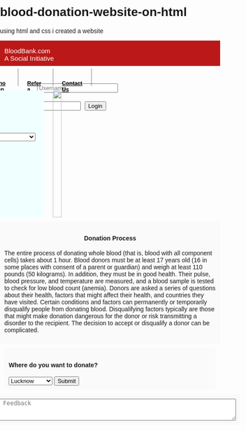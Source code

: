 # blood-donation-website-on-html
using html and css i created a website
<html> 
<head> 

<title>blood donation</title> 

<style type="text/css"> 
#topbar{ 

height: 40px; 
display: flex; 
justify-content: center; 
margin-right: 142.5px; 

} 

body{ 

margin: 0px; 
padding:0px; 
font-family:Arial,Helvetica,sans-serif; 
 border: 20x solid black;
} 



#topbar-section{ 

float: left; 
border-left: 1px grey solid; 
height: 100%; 

border-right: 1px grey solid; 
} 

.text{ 

float: left; 
border-right: 1px grey solid; 
} 

.text-styling{ 

float: left; 
margin:13px 20px 8px 20px; 
font-size: 90%; 
} 

#redbar{ 

height: 58px; 
background-color:BB1919; 
} 

#title{ 

float: left;  
font-weight: 400; 
color: #FFFFFF; 
font-family: ReithSans, Arial, Helvetica, freesans, sans-serif; 
font-size: 15px; 
margin-left:10px; 
display: flex; 
align-content: center; 


} 

.form{ 

float: right; 
color: white; 

} 

.form label,.form input,.form button{ 
margin-right: 5px; 
margin-top: 20px; 
} 

.main{ 
display: flex; 
flex-direction: row; 
align-content: center; 
justify-content: center; 
font-family: ReithSans, Arial, Helvetica, freesans, sans-serif; 
font-stretch: 100%; 
} 

.find{ 
height: 250px; 
width: 30vw; 
background-color: azure; 
margin: 10px; 
padding: 20px; 
display: flex; 
flex-direction: column; 
} 

.find label{ 
margin-bottom: 3px; 
} 
.find select{ 
margin-bottom: 7px; 
} 
.image{ 
height: 290px; 
width: auto; 
margin: 10px 
} 
.image img{ 
height: 100%; 
width: auto; 
} 

.process{ 
display: flex; 
flex-direction: row; 
justify-content: center; 



} 
.pro{ 
width: 61vw; 
background-color: #fafafa; 
padding: 10px; 
} 
.location{ 
display: flex; 
justify-content: center; 
margin: 10px; 

} 
.where{ 
background-color: #fafafa; 
padding: 10px; 
width: 61vw; 
display: flex; 
flex-direction: column; 
justify-content: center; 
align-content: center; 

} 
.text2{ 
display: flex; 
justify-content: center; 
margin: 10px; 
} 
.textarea{ 
background-color: #fafafa; 
padding: 10px; 
width: 61vw; 

} 
.text a{ 
color: black; 
} 
.text a:hover{ 
color: #1ABC9C; 
} 

</style> 

</head> 

<body> 

<div id="redbar"> 

<p id="title">BloodBank.com<br>A Social Initiative</p> 

<form class="form"> 

<label for="username">Donor Login</label> 
<input name="username" type="text" placeholder="Username"> 
<label for="password">Password</label> 
<input name="password" placeholder="Password" type="password"> 
<button type="submit">Login</button> 

</form> 

</div> 



<div id="topbar"> 

<div class="text"> 

<a href=""><p class="text-styling"><b> Register</b></p></a> 

</div> 

<div class="text"> 

<a href=""><p class="text-styling"><b>Why Donate Blood</b></p></a> 

</div> 

<div class="text"> 

<a href=""><p class="text-styling"><b>Who Can Give Blood</b></p></a> 

</div> 

<div class="text"> 

<a href=""><p class="text-styling"><b>Refer a Friend</b></p></a> 

</div> 

<div class="text"> 

<a href=""><p class="text-styling"><b>Contact Us</b></p></a> 

</div> 

</div> 

<section class="main"> 

<div class="find"> 

<h3>Find a Donor</h3> 
<label for="state">State</label> 
<select name="state" id="state" class="form-control"> 
<option value="Andhra Pradesh">Andhra Pradesh</option> 
<option value="Andaman and Nicobar Islands">Andaman and Nicobar Islands</option> 
<option value="Arunachal Pradesh">Arunachal Pradesh</option> 
<option value="Assam">Assam</option> 
<option value="Bihar">Bihar</option> 
<option value="Chandigarh">Chandigarh</option> 
<option value="Chhattisgarh">Chhattisgarh</option> 
<option value="Dadar and Nagar Haveli">Dadar and Nagar Haveli</option> 
<option value="Daman and Diu">Daman and Diu</option> 
<option value="Delhi">Delhi</option> 
<option value="Lakshadweep">Lakshadweep</option> 
<option value="Puducherry">Puducherry</option> 
<option value="Goa">Goa</option> 
<option value="Gujarat">Gujarat</option> 
<option value="Haryana">Haryana</option> 
<option value="Himachal Pradesh">Himachal Pradesh</option> 
<option value="Jammu and Kashmir">Jammu and Kashmir</option> 
<option value="Jharkhand">Jharkhand</option> 
<option value="Karnataka">Karnataka</option> 
<option value="Kerala">Kerala</option> 
<option value="Madhya Pradesh">Madhya Pradesh</option> 
<option value="Maharashtra">Maharashtra</option> 
<option value="Manipur">Manipur</option> 
<option value="Meghalaya">Meghalaya</option> 
<option value="Mizoram">Mizoram</option> 
<option value="Nagaland">Nagaland</option> 
<option value="Odisha">Odisha</option> 
<option value="Punjab">Punjab</option> 
<option value="Rajasthan">Rajasthan</option> 
<option value="Sikkim">Sikkim</option> 
<option value="Tamil Nadu">Tamil Nadu</option> 
<option value="Telangana">Telangana</option> 
<option value="Tripura">Tripura</option> 
<option value="Uttar Pradesh">Uttar Pradesh</option> 
<option value="Uttarakhand">Uttarakhand</option> 
<option value="West Bengal">West Bengal</option> 
</select> 

<label for="city">City</label> 
<select name="city" id="city" class="form-control"> 
<option value="Andhra Pradesh">Lucknow</option> 
<option value="Andaman and Nicobar Islands">Prayagraj</option> 
<option value="Arunachal Pradesh">Kanpur</option> 
<option value="Assam">Bengaluru</option> 
<option value="Bihar">Kolkata</option> 
<option value="Chandigarh">Mumbai</option> 
<option value="Chhattisgarh">Jaipur</option> 
<option value="Dadar and Nagar Haveli">Amritsar</option> 
<option value="Daman and Diu">Chandigarh</option> 
<option value="Delhi">Ghaziabad</option> 
<option value="Lakshadweep">Noida</option> 
<option value="Puducherry">Bhopal</option> 
<option value="Goa">Patna</option> 
<option value="Gujarat">Ahmedabad</option> 
<option value="Haryana">Surat</option> 
<option value="Himachal Pradesh">Dehradun</option> 
<option value="Jammu and Kashmir">Haridwar</option> 
<option value="Jharkhand">Kota</option> 
<option value="Karnataka">Varanasi</option> 
<option value="Kerala">Kanyakumari</option> 
<option value="Madhya Pradesh">Riwa</option> 
<option value="Maharashtra">Kolhapur</option> 
<option value="Manipur">Trivendram</option> 
<option value="Meghalaya">Tirupati</option> 
<option value="Mizoram">Surathkal</option> 
<option value="Nagaland">Kalicut</option> 
<option value="Odisha">Puri</option> 
<option value="Punjab">Jalandhar</option> 
</select> 

<label for="group">Group</label> 
<select name="group" id="group" class="form-control"> 
<option value="Andhra Pradesh">A+</option> 
<option value="Andaman and Nicobar Islands">B+</option> 
<option value="Arunachal Pradesh">AB+</option> 
<option value="Assam">A-</option> 
<option value="Bihar">B-</option> 
<option value="Chandigarh">AB-</option> 
<option value="Bihar">O+</option> 
<option value="Chandigarh">O-</option> 
</select> 

<button type="submit">Search</button> 


</div> 

<div class="image"> 
<img src="donate blood.jpg"> </div> 

</section> 

<section class="process"> 
<div class="pro"> 
<h4 style="text-align: center;">Donation Process</h4> 
<p>The entire process of donating whole blood (that is, blood with all component cells) takes about 1 hour. Blood donors must be at least 17 years old (16 in some places with consent of a parent or guardian) and weigh at least 110 pounds (50 kilograms). In addition, they must be in good health. Their pulse, blood pressure, and temperature are measured, and a blood sample is tested to check for low blood count (anemia). Donors are asked a series of questions about their health, factors that might affect their health, and countries they have visited. Certain conditions and factors can permanently or temporarily disqualify people from donating blood. Disqualifying factors typically are those that might make donation dangerous for the donor or risk transmitting a disorder to the recipient. The decision to accept or disqualify a donor can be complicated.</p> 
</div> 
</section> 

<section class="location"> 

<div class="where"> 
<div > 
<h4 style="display: block;">Where do you want to donate?</h4> 
</div> 
<div> 
<select name="city" id="city" class="form-control"> 
<option value="Andhra Pradesh">Lucknow</option> 
<option value="Andaman and Nicobar Islands">Prayagraj</option> 
<option value="Arunachal Pradesh">Kanpur</option> 
<option value="Assam">Bengaluru</option> 
<option value="Bihar">Kolkata</option> 
<option value="Chandigarh">Mumbai</option> 
<option value="Chhattisgarh">Jaipur</option> 
<option value="Dadar and Nagar Haveli">Amritsar</option> 
<option value="Daman and Diu">Chandigarh</option> 
<option value="Delhi">Ghaziabad</option> 
<option value="Lakshadweep">Noida</option> 
<option value="Puducherry">Bhopal</option> 
<option value="Goa">Patna</option> 
<option value="Gujarat">Ahmedabad</option> 
<option value="Haryana">Surat</option> 
<option value="Himachal Pradesh">Dehradun</option> 
<option value="Jammu and Kashmir">Haridwar</option> 
<option value="Jharkhand">Kota</option> 
<option value="Karnataka">Varanasi</option> 
<option value="Kerala">Kanyakumari</option> 
<option value="Madhya Pradesh">Riwa</option> 
<option value="Maharashtra">Kolhapur</option> 
<option value="Manipur">Trivendram</option> 
<option value="Meghalaya">Tirupati</option> 
<option value="Mizoram">Surathkal</option> 
<option value="Nagaland">Kalicut</option> 
<option value="Odisha">Puri</option> 
<option value="Punjab">Jalandhar</option> 
</select> 
<button type="submit">Submit</button> 
</div> 

</div> 

</section> 
<section class="text2"> 
<div class="textarea"> 
<textarea style="width: 60vw;height: 50px;" placeholder="Give Feedback"></textarea> 
</div> 
</section> 



</body> 


</html>
